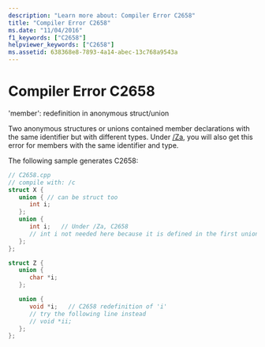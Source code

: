 ```yaml
---
description: "Learn more about: Compiler Error C2658"
title: "Compiler Error C2658"
ms.date: "11/04/2016"
f1_keywords: ["C2658"]
helpviewer_keywords: ["C2658"]
ms.assetid: 638368e8-7893-4a14-abec-13c768a9543a
---
```

# Compiler Error C2658

'member': redefinition in anonymous struct/union

Two anonymous structures or unions contained member declarations with the same identifier but with different types. Under [/Za](../../build/reference/za-ze-disable-language-extensions.md), you will also get this error for members with the same identifier and type.

The following sample generates C2658:

```cpp
// C2658.cpp
// compile with: /c
struct X {
   union { // can be struct too
      int i;
   };
   union {
      int i;   // Under /Za, C2658
      // int i not needed here because it is defined in the first union
   };
};

struct Z {
   union {
      char *i;
   };

   union {
      void *i;   // C2658 redefinition of 'i'
      // try the following line instead
      // void *ii;
   };
};
```

